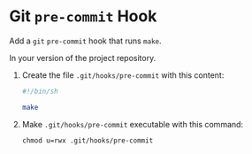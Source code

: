 # Git `pre-commit` Hook

Add a `git` `pre-commit` hook that runs `make`.

In your version of the project repository.

1. Create the file `.git/hooks/pre-commit` with this content:

    ```sh
    #!/bin/sh

    make
    ```

1. Make `.git/hooks/pre-commit` executable with this command:

    `chmod u=rwx .git/hooks/pre-commit`
